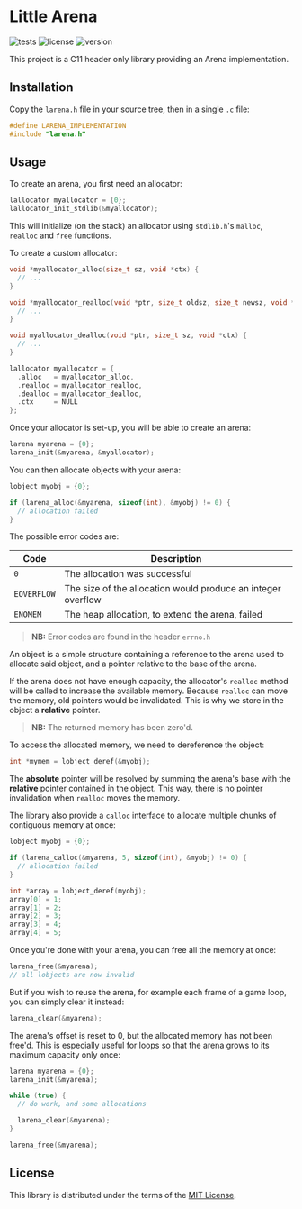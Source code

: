 # Little Arena

![tests](https://img.shields.io/github/actions/workflow/status/linkdd/larena/tests.yml?style=flat-square&logo=github&label=tests)
![license](https://img.shields.io/github/license/linkdd/larena?style=flat-square&color=blue)
![version](https://img.shields.io/github/v/release/linkdd/larena?style=flat-square&color=red)

This project is a C11 header only library providing an Arena implementation.

## Installation

Copy the `larena.h` file in your source tree, then in a single `.c` file:

```c
#define LARENA_IMPLEMENTATION
#include "larena.h"
```

## Usage

To create an arena, you first need an allocator:

```c
lallocator myallocator = {0};
lallocator_init_stdlib(&myallocator);
```

This will initialize (on the stack) an allocator using `stdlib.h`'s `malloc`,
`realloc` and `free` functions.

To create a custom allocator:

```c
void *myallocator_alloc(size_t sz, void *ctx) {
  // ...
}

void *myallocator_realloc(void *ptr, size_t oldsz, size_t newsz, void *ctx) {
  // ...
}

void myallocator_dealloc(void *ptr, size_t sz, void *ctx) {
  // ...
}
```

```c
lallocator myallocator = {
  .alloc   = myallocator_alloc,
  .realloc = myallocator_realloc,
  .dealloc = myallocator_dealloc,
  .ctx     = NULL
};
```

Once your allocator is set-up, you will be able to create an arena:

```c
larena myarena = {0};
larena_init(&myarena, &myallocator);
```

You can then allocate objects with your arena:

```c
lobject myobj = {0};

if (larena_alloc(&myarena, sizeof(int), &myobj) != 0) {
  // allocation failed
}
```

The possible error codes are:

| Code | Description |
| --- | --- |
| `0` | The allocation was successful |
| `EOVERFLOW` | The size of the allocation would produce an integer overflow |
| `ENOMEM` | The heap allocation, to extend the arena, failed |

> **NB:** Error codes are found in the header `errno.h`

An object is a simple structure containing a reference to the arena used to
allocate said object, and a pointer relative to the base of the arena.

If the arena does not have enough capacity, the allocator's `realloc` method
will be called to increase the available memory. Because `realloc` can move the
memory, old pointers would be invalidated. This is why we store in the object
a **relative** pointer.

> **NB:** The returned memory has been zero'd.

To access the allocated memory, we need to dereference the object:

```c
int *mymem = lobject_deref(&myobj);
```

The **absolute** pointer will be resolved by summing the arena's base with the
**relative** pointer contained in the object. This way, there is no pointer
invalidation when `realloc` moves the memory.

The library also provide a `calloc` interface to allocate multiple chunks of
contiguous memory at once:

```c
lobject myobj = {0};

if (larena_calloc(&myarena, 5, sizeof(int), &myobj) != 0) {
  // allocation failed
}

int *array = lobject_deref(myobj);
array[0] = 1;
array[1] = 2;
array[2] = 3;
array[3] = 4;
array[4] = 5;
```

Once you're done with your arena, you can free all the memory at once:

```c
larena_free(&myarena);
// all lobjects are now invalid
```

But if you wish to reuse the arena, for example each frame of a game loop, you
can simply clear it instead:

```c
larena_clear(&myarena);
```

The arena's offset is reset to 0, but the allocated memory has not been free'd.
This is especially useful for loops so that the arena grows to its maximum
capacity only once:

```c
larena myarena = {0};
larena_init(&myarena);

while (true) {
  // do work, and some allocations

  larena_clear(&myarena);
}

larena_free(&myarena);
```

## License

This library is distributed under the terms of the [MIT License](./LICENSE.txt).
